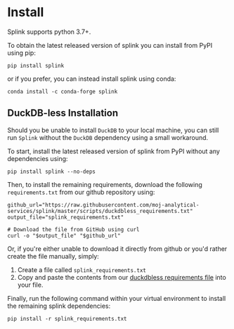 # Install
Splink supports python 3.7+.

To obtain the latest released version of splink you can install from PyPI using pip:
```shell
pip install splink
```

or if you prefer, you can instead install splink using conda:
```shell
conda install -c conda-forge splink
```

## DuckDB-less Installation
Should you be unable to install `DuckDB` to your local machine, you can still run `Splink` without the `DuckDB` dependency using a small workaround.

To start, install the latest released version of splink from PyPI without any dependencies using:
```shell
pip install splink --no-deps
```

Then, to install the remaining requirements, download the following `requirements.txt` from our github repository using:
```shell
github_url="https://raw.githubusercontent.com/moj-analytical-services/splink/master/scripts/duckdbless_requirements.txt"
output_file="splink_requirements.txt"

# Download the file from GitHub using curl
curl -o "$output_file" "$github_url"
```

Or, if you're either unable to download it directly from github or you'd rather create the file manually, simply:

1. Create a file called `splink_requirements.txt`
2. Copy and paste the contents from our [duckdbless requirements file](https://github.com/moj-analytical-services/splink/blob/master/scripts/duckdbless_requirements.txt) into your file.

Finally, run the following command within your virtual environment to install the remaining splink dependencies:
```shell
pip install -r splink_requirements.txt
```
